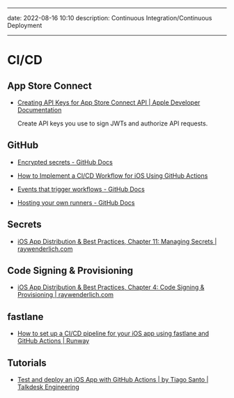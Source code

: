 - - -
date: 2022-08-16 10:10
description: Continuous Integration/Continuous Deployment
- - -
# CI/CD

## App Store Connect

* [Creating API Keys for App Store Connect API | Apple Developer Documentation](https://developer.apple.com/documentation/appstoreconnectapi/creating_api_keys_for_app_store_connect_api)
     
     Create API keys you use to sign JWTs and authorize API requests.

## GitHub

* [Encrypted secrets - GitHub Docs](https://docs.github.com/en/actions/security-guides/encrypted-secrets)

* [How to Implement a CI/CD Workflow for iOS Using GitHub Actions](https://www.cobeisfresh.com/blog/how-to-implement-a-ci-cd-workflow-for-ios-using-github-actions)

* [Events that trigger workflows - GitHub Docs](https://docs.github.com/en/actions/using-workflows/events-that-trigger-workflows)

* [Hosting your own runners - GitHub Docs](https://docs.github.com/en/actions/hosting-your-own-runners)


## Secrets

* [iOS App Distribution & Best Practices, Chapter 11: Managing Secrets | raywenderlich.com](https://www.raywenderlich.com/books/ios-app-distribution-best-practices/v1.0/chapters/11-managing-secrets)


## Code Signing & Provisioning

* [iOS App Distribution & Best Practices, Chapter 4: Code Signing & Provisioning | raywenderlich.com](https://www.raywenderlich.com/books/ios-app-distribution-best-practices/v1.0/chapters/4-code-signing-provisioning)


## fastlane

* [How to set up a CI/CD pipeline for your iOS app using fastlane and GitHub Actions | Runway](https://www.runway.team/blog/how-to-set-up-a-ci-cd-pipeline-for-your-ios-app-fastlane-github-actions)


## Tutorials

* [Test and deploy an iOS App with GitHub Actions | by Tiago Santo | Talkdesk Engineering](https://engineering.talkdesk.com/test-and-deploy-an-ios-app-with-github-actions-44de9a7dcef6)




 